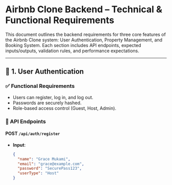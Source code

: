 # Airbnb Clone Backend – Technical & Functional Requirements

This document outlines the backend requirements for three core features of the Airbnb Clone system: User Authentication, Property Management, and Booking System. Each section includes API endpoints, expected inputs/outputs, validation rules, and performance expectations.

---

## 🔐 1. User Authentication

### ✅ Functional Requirements
- Users can register, log in, and log out.
- Passwords are securely hashed.
- Role-based access control (Guest, Host, Admin).

### 🔧 API Endpoints

#### POST `/api/auth/register`
- **Input**:
  ```json
  {
    "name": "Grace Mukami",
    "email": "grace@example.com",
    "password": "SecurePass123",
    "userType": "Host"
  }
